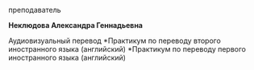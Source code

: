 преподаватель



**Неклюдова Александра Геннадьевна**

Аудиовизуальный перевод
	*Практикум по переводу второго иностранного языка (английский)
	*Практикум по переводу первого иностранного языка (английский)
